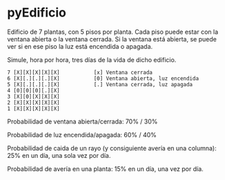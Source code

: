 # pyEdificio
Edificio de 7 plantas, con 5 pisos por planta. Cada piso puede estar con la ventana abierta o la ventana cerrada. Si la ventana está abierta, se puede ver si en ese piso la luz está encendida o apagada.

Simule, hora por hora, tres días de la vida de dicho edificio.

```
7 [X][X][X][X][X]           [x] Ventana cerrada 
6 [X][.][.][.][X]           [0] Ventana abierta, luz encendida 
5 [X][.][.][.][X]           [.] Ventana cerrada, luz apagada
4 [0][0][0][.][X]
3 [X][0][X][X][X]
2 [X][X][X][X][X]
1 [X][X][X][X][X]
```
Probabilidad de ventana abierta/cerrada: 70% / 30%

Probabilidad de luz encendida/apagada: 60% / 40%

Probabilidad de caida de un rayo (y consiguiente avería en una columna): 25% en un día, una sola vez por día.

Probabilidad de avería en una planta: 15% en un día, una vez por día.